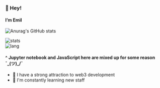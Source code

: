 <!---
poolsar42/poolsar42 is a ✨ special ✨ repository because its `README.md` (this file) appears on your GitHub profile.
You can click the Preview link to take a look at your changes.
--->
 ### 👋 Hey!
 #### I’m Emil
 ![Anurag's GitHub stats](https://github-readme-stats.vercel.app/api?username=anuraghazra&count_private=true)

 
![stats](https://github-readme-stats.vercel.app/api?username=poolsar42&count_private=true&include_all_commits=true&show_icons=true&theme=midnight-purple)  
![lang](https://github-readme-stats.vercel.app/api/top-langs/?username=poolsar42&count_private=true&show_icons=true&theme=midnight-purple&layout=compact)

#### ^ Jupyter notebook and JavaScript here are mixed up for some reason ¯\_(ツ)_/¯

- 👀 I have a strong attraction to web3 development
- 🌱 I'm constantly learning new staff
